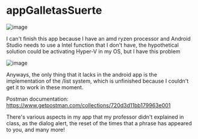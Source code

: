 # appGalletasSuerte

![image](https://i.ibb.co/m6SKwjp/1.png)

I can't finish this app because I have an amd ryzen processor and Android Studio needs to use a Intel function that I don't have, the hypothetical solution could be activating Hyper-V in my OS, but I have this problem 

![image](https://i.ibb.co/9GKH1XH/2.png)

Anyways, the only thing that it lacks in the android app is the implementation of the /list system, which is unfinished because I couldn't get it to work in these moment.

Postman documentation: https://www.getpostman.com/collections/720d3d11bb179963e001

There's various aspects in my app that my professor didn't explained in class, as the dialog alert, the reset of the times that a phrase has appeared to you, and many more!
